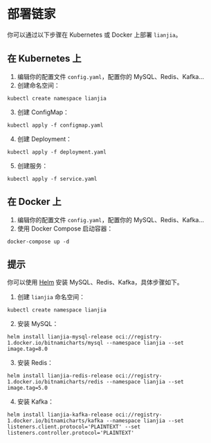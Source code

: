# 部署链家

你可以通过以下步骤在 Kubernetes 或 Docker 上部署 `lianjia`。

## 在 Kubernetes 上

1. 编辑你的配置文件 `config.yaml`，配置你的 MySQL、Redis、Kafka...
2. 创建命名空间：

```shell
kubectl create namespace lianjia
```

3. 创建 ConfigMap：

```shell
kubectl apply -f configmap.yaml
```

4. 创建 Deployment：

```shell
kubectl apply -f deployment.yaml
```

5. 创建服务：

```shell
kubectl apply -f service.yaml
```

## 在 Docker 上

1. 编辑你的配置文件 `config.yaml`，配置你的 MySQL、Redis、Kafka...
2. 使用 Docker Compose 启动容器：

```shell
docker-compose up -d
```

## 提示

你可以使用 [Helm](https://helm.sh/) 安装 MySQL、Redis、Kafka，具体步骤如下。

1. 创建 `lianjia` 命名空间：

```shell
kubectl create namespace lianjia
```

2. 安装 MySQL：

```shell
helm install lianjia-mysql-release oci://registry-1.docker.io/bitnamicharts/mysql --namespace lianjia --set image.tag=8.0
```

3. 安装 Redis：

```shell
helm install lianjia-redis-release oci://registry-1.docker.io/bitnamicharts/redis --namespace lianjia --set image.tag=5.0
```

4. 安装 Kafka：

```shell
helm install lianjia-kafka-release oci://registry-1.docker.io/bitnamicharts/kafka --namespace lianjia --set listeners.client.protocol='PLAINTEXT' --set listeners.controller.protocol='PLAINTEXT'
```